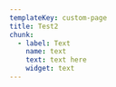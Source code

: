 ```yaml
---
templateKey: custom-page
title: Test2
chunk:
  - label: Text
    name: text
    text: text here
    widget: text
---
```


